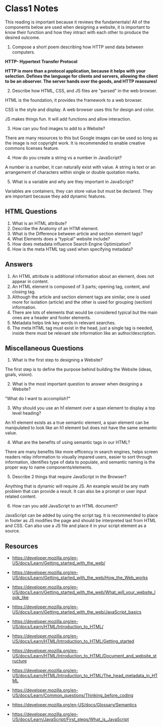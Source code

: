 # Class1 Notes

This reading is important because it reviews the fundamentals! All of the components below are used when designing a website, it is important to know their function and how they intract with each other to produce the desired outcome.

1. Compose a short poem describing how HTTP send data between computers.

<strong>HTTP- Hypertext Transfer Protocol

HTTP is more than a protocol application, because it helps with your selection.
Defines the language for clients and servers, allowing the client to be an observer.
The server hands over the goods, and HTTP reassures!</strong>

2. Describe how HTML, CSS, and JS files are "parsed" in the web browser.

HTML is the foundation, it provides the framework to a web browser.

CSS is the style and display. A web browser uses this for design and color.

JS makes things fun. It will add functions and allow interaction.

3. How can you find images to add to a Website?

There are many resources to this but Google images can be used so long as the image is not copyright work. It is recommended to enable creative commons licenses feature.

4. How do you create a string vs a number in JavaScript?

A number is a number, it can naturally exist with value. A string is text or an arrangement of characters within single or double quotation marks.

5. What is a variable and why are they important in JavaScript?

Variables are containers, they can store value but must be declared. They are important because they add dynamic features.

## HTML Questions

1. What is an HTML attribute?
2. Describe the Anatomy of an HTMl element.
3. What is the Difference between article and section element tags?
4. What Elements does a “typical” website include?
5. How does metadata influence Search Engine Optimization?
6. How is the meta HTML tag used when specifying metadata?

## Answers

1. An HTML attribute is additional information about an element, does not appear in content.
2. An HTML element is composed of 3 parts; opening tag, content, and closing tag.
3. Although the article and section element tags are similar, one is used more for isolation (article) and the other is used for grouping (section) information.
4. There are lots of elements that would be considered typical but the main ones are a header and footer elements.
5. Metadata helps link key words in relevant searches.
6. The meta HTML tag must exist in the head, just a single tag is needed, inside there must be relevant site information like an author/description.

## Miscellaneous Questions

1. What is the first step to designing a Website?

The first step is to define the purpose behind building the Website (ideas, goals, vision).

2. What is the most important question to answer when designing a Website?

"What do I want to accomplish?"

3. Why should you use an h1 element over a span element to display a top level heading?

An h1 element exists as a true semantic element, a span element can be manipulated to look like an h1 element but does not have the same semantic value.

4. What are the benefits of using semantic tags in our HTML?

There are many benefits like more efficency in search engines, helps screen readers relay information to visually impared users, easier to sort through information, identifies type of data to populate, and semantic naming is the proper way to name components/elements.

5. Describe 2 things that require JavaScript in the Browser?

Anything that is dynamic will require JS. An example would be any math problem that can provide a result. It can also be a prompt or user input related content. 

6. How can you add JavaScript to an HTML document?

JavaScript can be added by using the script tag. It is recommended to place in footer as JS modifies the page and should be interpreted last from HTML and CSS. Can also use a JS file and place it in your script element as a source.

## Resources

- https://developer.mozilla.org/en-US/docs/Learn/Getting_started_with_the_web/

- https://developer.mozilla.org/en-US/docs/Learn/Getting_started_with_the_web/How_the_Web_works
- https://developer.mozilla.org/en-US/docs/Learn/Getting_started_with_the_web/What_will_your_website_look_like
- https://developer.mozilla.org/en-US/docs/Learn/Getting_started_with_the_web/JavaScript_basics

- https://developer.mozilla.org/en-US/docs/Learn/HTML/Introduction_to_HTML/

- https://developer.mozilla.org/en-US/docs/Learn/HTML/Introduction_to_HTML/Getting_started

- https://developer.mozilla.org/en-US/docs/Learn/HTML/Introduction_to_HTML/Document_and_website_structure
- https://developer.mozilla.org/en-US/docs/Learn/HTML/Introduction_to_HTML/The_head_metadata_in_HTML

- https://developer.mozilla.org/en-US/docs/Learn/Common_questions/Thinking_before_coding

- https://developer.mozilla.org/en-US/docs/Glossary/Semantics

- https://developer.mozilla.org/en-US/docs/Learn/JavaScript/First_steps/What_is_JavaScript